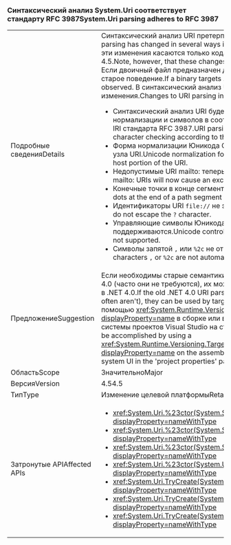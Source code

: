 ### <a name="systemuri-parsing-adheres-to-rfc-3987"></a><span data-ttu-id="17790-101">Синтаксический анализ System.Uri соответствует стандарту RFC 3987</span><span class="sxs-lookup"><span data-stu-id="17790-101">System.Uri parsing adheres to RFC 3987</span></span>

|   |   |
|---|---|
|<span data-ttu-id="17790-102">Подробные сведения</span><span class="sxs-lookup"><span data-stu-id="17790-102">Details</span></span>|<span data-ttu-id="17790-103">Синтаксический анализ URI претерпел ряд изменений в .NET 4.5.</span><span class="sxs-lookup"><span data-stu-id="17790-103">URI parsing has changed in several ways in .NET 4.5.</span></span> <span data-ttu-id="17790-104">Обратите внимание, что эти изменения касаются только кода, предназначенного для .NET 4.5.</span><span class="sxs-lookup"><span data-stu-id="17790-104">Note, however, that these changes only affect code targeting .NET 4.5.</span></span> <span data-ttu-id="17790-105">Если двоичный файл предназначен для .NET 4.0, будет действовать старое поведение.</span><span class="sxs-lookup"><span data-stu-id="17790-105">If a binary targets .NET 4.0, the old behavior will be observed.</span></span> <span data-ttu-id="17790-106">В синтаксический анализ URI в .NET 4.5 внесены следующие изменения.</span><span class="sxs-lookup"><span data-stu-id="17790-106">Changes to URI parsing in .NET 4.5 include:</span></span><ul><li><span data-ttu-id="17790-107">Синтаксический анализ URI будет выполнять проверку нормализации и символов в соответствии с последними правилами IRI стандарта RFC 3987.</span><span class="sxs-lookup"><span data-stu-id="17790-107">URI parsing will perform normalization and character checking according to the latest IRI rules in RFC 3987.</span></span></li><li><span data-ttu-id="17790-108">Форма нормализации Юникода C будет выполняться только в части узла URI.</span><span class="sxs-lookup"><span data-stu-id="17790-108">Unicode normalization form C will only be performed on the host portion of the URI.</span></span></li><li><span data-ttu-id="17790-109">Недопустимые URI mailto: теперь будут вызывать исключение.</span><span class="sxs-lookup"><span data-stu-id="17790-109">Invalid mailto: URIs will now cause an exception.</span></span></li><li><span data-ttu-id="17790-110">Конечные точки в конце сегмента пути теперь сохраняются.</span><span class="sxs-lookup"><span data-stu-id="17790-110">Trailing dots at the end of a path segment are now preserved.</span></span></li><li><span data-ttu-id="17790-111">Идентификаторы URI <code>file://</code> не экранируют символ <code>?</code>.</span><span class="sxs-lookup"><span data-stu-id="17790-111"><code>file://</code> URIs do not escape the <code>?</code> character.</span></span></li><li><span data-ttu-id="17790-112">Управляющие символы Юникода с <code>U+0080</code> по <code>U+009F</code> не поддерживаются.</span><span class="sxs-lookup"><span data-stu-id="17790-112">Unicode control characters <code>U+0080</code> through <code>U+009F</code> are not supported.</span></span></li><li><span data-ttu-id="17790-113">Символы запятой <code>,</code> или <code>%2c</code> не отменяются автоматически.</span><span class="sxs-lookup"><span data-stu-id="17790-113">Comma characters <code>,</code> or <code>%2c</code> are not automatically unescaped.</span></span></li></ul>|
|<span data-ttu-id="17790-114">Предложение</span><span class="sxs-lookup"><span data-stu-id="17790-114">Suggestion</span></span>|<span data-ttu-id="17790-115">Если необходимы старые семантики синтаксического анализа URI .NET 4.0 (часто они не требуются), их можно использовать для нацеливания в .NET 4.0.</span><span class="sxs-lookup"><span data-stu-id="17790-115">If the old .NET 4.0 URI parsing semantics are necessary (they often aren't), they can be used by targeting .NET 4.0.</span></span> <span data-ttu-id="17790-116">Это можно сделать с помощью <xref:System.Runtime.Versioning.TargetFrameworkAttribute?displayProperty=name> в сборке или в пользовательском интерфейсе системы проектов Visual Studio на странице свойств проекта.</span><span class="sxs-lookup"><span data-stu-id="17790-116">This can be accomplished by using a <xref:System.Runtime.Versioning.TargetFrameworkAttribute?displayProperty=name> on the assembly, or through Visual Studio's project system UI in the 'project properties' page.</span></span>|
|<span data-ttu-id="17790-117">Область</span><span class="sxs-lookup"><span data-stu-id="17790-117">Scope</span></span>|<span data-ttu-id="17790-118">Значительно</span><span class="sxs-lookup"><span data-stu-id="17790-118">Major</span></span>|
|<span data-ttu-id="17790-119">Версия</span><span class="sxs-lookup"><span data-stu-id="17790-119">Version</span></span>|<span data-ttu-id="17790-120">4.5</span><span class="sxs-lookup"><span data-stu-id="17790-120">4.5</span></span>|
|<span data-ttu-id="17790-121">Тип</span><span class="sxs-lookup"><span data-stu-id="17790-121">Type</span></span>|<span data-ttu-id="17790-122">Изменение целевой платформы</span><span class="sxs-lookup"><span data-stu-id="17790-122">Retargeting</span></span>|
|<span data-ttu-id="17790-123">Затронутые API</span><span class="sxs-lookup"><span data-stu-id="17790-123">Affected APIs</span></span>|<ul><li><xref:System.Uri.%23ctor(System.String)?displayProperty=nameWithType></li><li><xref:System.Uri.%23ctor(System.String,System.Boolean)?displayProperty=nameWithType></li><li><xref:System.Uri.%23ctor(System.String,System.UriKind)?displayProperty=nameWithType></li><li><xref:System.Uri.%23ctor(System.Uri,System.String)?displayProperty=nameWithType></li><li><xref:System.Uri.TryCreate(System.String,System.UriKind,System.Uri@)?displayProperty=nameWithType></li><li><xref:System.Uri.TryCreate(System.Uri,System.String,System.Uri@)?displayProperty=nameWithType></li><li><xref:System.Uri.TryCreate(System.Uri,System.Uri,System.Uri@)?displayProperty=nameWithType></li></ul>|

